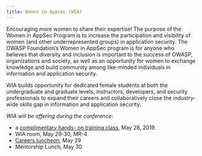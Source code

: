 ```yaml
---
title: Women in Appsec (WIA)
---
```


Encouraging more women to share their expertise!
The purpose of the Women in AppSec Program is to increase the participation and visibility of women (and other underrepresented groups) in application security. The OWASP Foundation’s Women in AppSec program is for anyone who believes that diversity and inclusion is important to the success of OWASP, organizations and society, as well as an opportunity for women to exchange knowledge and build community among like-minded individuals in information and application security.

WIA builds opportunity for dedicated female students at both the undergraduate and graduate levels, instructors, developers, and security professionals to expand their careers and collaboratively close the industry-wide skills gap in information and application security.

*WIA will be offering during the conference:*
* a [complimentary hands- on training class](https://globalappsectelaviv2019.sched.com/event/MLSU/web-application-hacking-with-burp-suite-and-owasp-zap), May 28, 2019.
* WIA room, May 29-30, MR-4
* [Careers luncheon](https://globalappsectelaviv2019.sched.com/overview/type/WIA+Luncheon), May 29
* Mentorship Lunch, May 30
